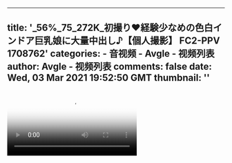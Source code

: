 
---
title: '_56%_75_272K_初撮り❤️経験少なめの色白インドア巨乳娘に大量中出し♪【個人撮影】 FC2-PPV 1708762'
categories: 
    - 音视频
    - Avgle - 视频列表
author: Avgle - 视频列表
comments: false
date: Wed, 03 Mar 2021 19:52:50 GMT
thumbnail: ''
---

<div>   
<video controls loop poster="https://static-clst.avgle.com/videos/tmb15/496047/1.jpg" src="https://static-clst.avgle.com/videos/tmb15/496047/preview.mp4"></video>  
</div>
            